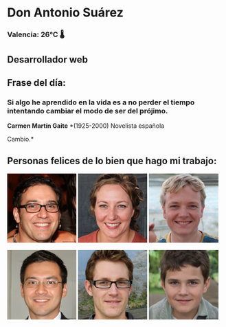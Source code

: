 # Don Antonio Suárez
### Valencia:  26°C 🌡️
## Desarrollador web
## Frase del día:
<!-- START QUOTE -->
### Si algo he aprendido en la vida es a no perder el tiempo intentando cambiar el modo de ser del prójimo.
**Carmen Martín Gaite** *(1925-2000) Novelista española


Cambio.*
<!-- END QUOTE -->






## Personas felices de lo bien que hago mi trabajo:

<p float="left">
  <img src="src/image_0.png" width="32%" />
  <img src="src/image_1.png" width="32%" /> 
  <img src="src/image_2.png" width="32%" />
</p>
<p float="left">
  <img src="src/image_3.png" width="32%" />
  <img src="src/image_4.png" width="32%" /> 
  <img src="src/image_5.png" width="32%" />
</p>